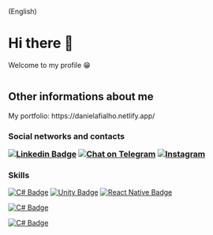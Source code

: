 (English)




<h1> Hi there 👋</h1>
<p>Welcome to my profile 😁</p>

<img source = "https://www.flaticon.com/svg/vstatic/svg/174/174857.svg?token=exp=1619293708~hmac=3008b5b440ed9638b67509f6d7b9208e"/>
<h2> Other informations about me</h2>
<p>My portfolio: https://danielafialho.netlify.app/</p>

<h3> Social networks and contacts
  
 [![Linkedin Badge](https://img.shields.io/badge/LinkedIn-0077B5?style=for-the-badge&logo=linkedin&logoColor=white)](https://www.linkedin.com/in/daniela-fialho-d-oliveira-479b53163)  [![Chat on Telegram](https://img.shields.io/badge/Telegram-2CA5E0?style=for-the-badge&logo=telegram&logoColor=white)](https://t.me/Danethree) [![Instagram](https://img.shields.io/badge/Instagram-E4405F?style=for-the-badge&logo=instagram&logoColor=white)](https://www.instagram.com/danethree_playerone/) 
 
 <h3>Skills</h3>
 
  [![C# Badge](https://img.shields.io/badge/C%23-239120?style=for-the-badge&logo=c-sharp&logoColor=white)]()    [![Unity Badge](https://img.shields.io/badge/Unity-100000?style=for-the-badge&logo=unity&logoColor=white)]()  [![React Native Badge](https://img.shields.io/badge/React_Native-20232A?style=for-the-badge&logo=react&logoColor=61DAFB)]()  
  
  
 [![C# Badge](	https://github-readme-stats.vercel.app/api/top-langs/?username=Danethree&theme=blue-green
    )]() 
  
   [![C# Badge](		https://github-readme-stats.vercel.app/api?username=Danethree&theme=blue-green
    )]() 

  
